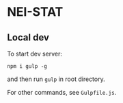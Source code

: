 # NEI-STAT

## Local dev

To start dev server:

```
npm i gulp -g
```

and then run `gulp` in root directory.

For other commands, see `Gulpfile.js`.

